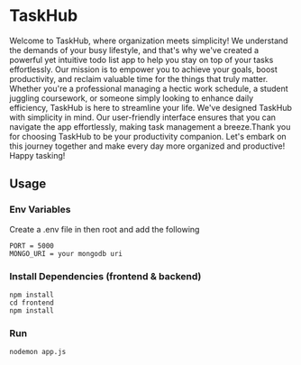 # TaskHub

Welcome to TaskHub, where organization meets simplicity! We understand the demands of your busy lifestyle, and that's why we've created a powerful yet intuitive todo list app to help you stay on top of your tasks effortlessly. Our mission is to empower you to achieve your goals, boost productivity, and reclaim valuable time for the things that truly matter. Whether you're a professional managing a hectic work schedule, a student juggling coursework, or someone simply looking to enhance daily efficiency, TaskHub is here to streamline your life. We've designed TaskHub with simplicity in mind. Our user-friendly interface ensures that you can navigate the app effortlessly, making task management a breeze.Thank you for choosing TaskHub to be your productivity companion. Let's embark on this journey together and make every day more organized and productive!
Happy tasking!






## Usage


### Env Variables

Create a .env file in then root and add the following

```
PORT = 5000
MONGO_URI = your mongodb uri
```

### Install Dependencies (frontend & backend)

```
npm install
cd frontend
npm install
```

### Run

```
nodemon app.js
```








